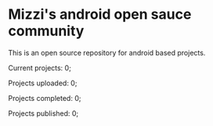 # Mizzi's android open sauce community
This is an open source repository for android based projects.   

Current projects: 0;

Projects uploaded: 0;

Projects completed: 0;

Projects published: 0;
